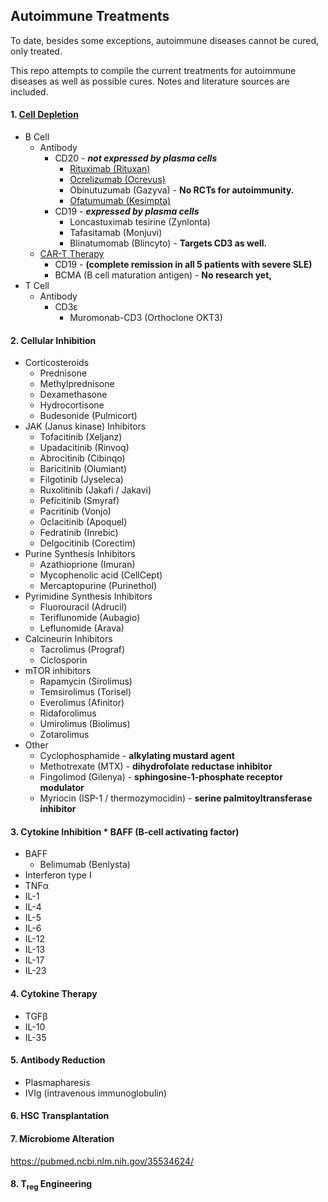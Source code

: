 ## Autoimmune Treatments
To date, besides some exceptions, autoimmune diseases cannot be cured, only treated.

This repo attempts to compile the current treatments for autoimmune diseases as well as possible cures. Notes and literature sources are included.


#### 1. [Cell Depletion](https://github.com/danielmarrama/autoimmunetreatments/tree/main/cell_depletion)
* B Cell
	* Antibody
		* CD20 - ***not expressed by plasma cells***
			* [Rituximab (Rituxan)](cell_depletion/rituximab.csv)
			* [Ocrelizumab (Ocrevus)](cell_depletion/ocrelizumab.csv)
			* Obinutuzumab (Gazyva) - **No RCTs for autoimmunity.**
			* [Ofatumumab (Kesimpta)](cell_depletion/ofatumumab.csv)
		* CD19 - ***expressed by plasma cells***
			* Loncastuximab tesirine (Zynlonta)
			* Tafasitamab (Monjuvi)
			* Blinatumomab (Blincyto) - **Targets CD3 as well.**
	* [CAR-T Therapy](cell_depletion/car_t.csv)
	    * CD19 - **(complete remission in all 5 patients with severe SLE)**
	    * BCMA (B cell maturation antigen) - **No research yet,**
* T Cell
	* Antibody
		* CD3ε
			* Muromonab-CD3 (Orthoclone OKT3)

#### 2. Cellular Inhibition
* Corticosteroids
	* Prednisone
	* Methylprednisone
	* Dexamethasone
	* Hydrocortisone
	* Budesonide (Pulmicort)
* JAK (Janus kinase) Inhibitors
	* Tofacitinib (Xeljanz)
	* Upadacitinib (Rinvoq)
	* Abrocitinib (Cibinqo)
	* Baricitinib (Olumiant)
	* Filgotinib (Jyseleca)
	* Ruxolitinib (Jakafi / Jakavi)
	* Peficitinib (Smyraf)
	* Pacritinib (Vonjo)
	* Oclacitinib (Apoquel)
	* Fedratinib (Inrebic)
	* Delgocitinib (Corectim)
* Purine Synthesis Inhibitors
	* Azathioprione (Imuran)
	* Mycophenolic acid (CellCept)
	* Mercaptopurine (Purinethol)
* Pyrimidine Synthesis Inhibitors
	* Fluorouracil (Adrucil)
	* Teriflunomide (Aubagio)
	* Leflunomide (Arava)
* Calcineurin Inhibitors
	* Tacrolimus (Prograf)
	* Ciclosporin
* mTOR inhibitors
	* Rapamycin (Sirolimus)
	* Temsirolimus (Torisel)
	* Everolimus (Afinitor)
	* Ridaforolimus
	* Umirolimus (Biolimus)
	* Zotarolimus
* Other
	* Cyclophosphamide - **alkylating mustard agent**
	* Methotrexate (MTX) - **dihydrofolate reductase inhibitor**
	* Fingolimod (Gilenya) - **sphingosine-1-phosphate receptor modulator**
	* Myriocin (ISP-1 / thermozymocidin) - **serine palmitoyltransferase inhibitor**


#### 3. Cytokine Inhibition		* BAFF (B-cell activating factor)
* BAFF
	* Belimumab (Benlysta)
* Interferon type I
* TNFα
* IL-1
* IL-4
* IL-5
* IL-6
* IL-12
* IL-13
* IL-17
* IL-23


#### 4. Cytokine Therapy
* TGFβ
* IL-10
* IL-35


#### 5. Antibody Reduction
* Plasmapharesis
* IVIg (intravenous immunoglobulin)


#### 6. HSC Transplantation


#### 7. Microbiome Alteration
https://pubmed.ncbi.nlm.nih.gov/35534624/


#### 8. T<sub>reg</sub> Engineering
